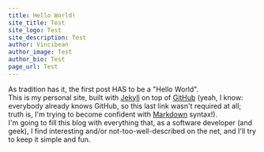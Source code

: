 ```yaml
---
title: Hello World!
site_title: Test
site_logo: Test
site_description: Test
author: Vincibean
author_image: Test
author_bio: Test
page_url: Test
---
```

As tradition has it, the first post HAS to be a "Hello World".  
This is my personal site, built with [Jekyll](https://jekyllrb.com/) on top of [GitHub](https://github.com/) (yeah, I know: everybody already knows GitHub, so this last link wasn't required at all; truth is, I'm trying to become confident with [Markdown](http://daringfireball.net/projects/markdown/) syntax!).  
I'm going to fill this blog with everything that, as a software developer (and geek), I find interesting and/or not-too-well-described on the net, and I'll try to keep it simple and fun.
